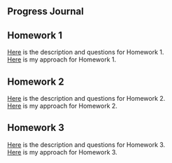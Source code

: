 
## Progress Journal
## Homework 1
[Here](files/HW1.pdf) is the description and questions for Homework 1.<br>
[Here](files/HW1.html) is my approach for Homework 1.

## Homework 2
[Here](files/HW2.pdf) is the description and questions for Homework 2.<br>
[Here](files/HW2.html) is my approach for Homework 2.

## Homework 3
[Here](files/HW3.pdf) is the description and questions for Homework 3.<br>
[Here](files/HW3.html) is my approach for Homework 3.
